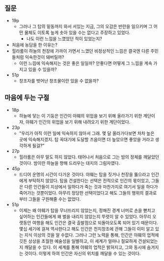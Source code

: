 ## 질문
- 19p
  - 그러나 그 탑의 밑동까지 와서 서있는 지금, 그의 오감은 반란을 일으키며 그 어떤 물체도 이토록 높게 솟아 있을 수는 없다고 주장하고 있었다.
    - 나도 이런 느낌을 느꼈었던 적이 있었는지?
- 처음에 농담을 한 이유는?
- 힐라룸이 하늘의 천장에 가까이 가면서 느꼈던 비정상적인 느낌은 결국엔 다른 주민들처럼 익숙한것이 돼버릴까?
  - 이런 느낌에 익숙해지는 것은 좋은 일일까? 안좋다면 어떻게 그 느낌을 계속 가지고 있을 수 있을까?
- 51p
  - 창조자를 벗어난 창조물이란 있을 수 없을까?
## 마음에 두는 구절
- 18p
  - 하늘에 닿는 이 기둥은 인간이 야훼의 위업을 보기 위해 올라가기 위한 계단이자, 야훼가 인간의 위업을 보기 위해 내려오기 위한 계단이었다.
- 23p
  - "우리가 아직 이런 일에 익숙하지 않아서 그래. 몇 달 올라가다보면 차차 높은 곳에 익숙해지겠지. 탑 꼭대기에 도달할 즈음이면 더 높았으면 좋았을 거라고 생각하게 될걸?"
- 27p
  - 힐라룸은 아무 말도 하지 않았다. 태어나서 처음으로 그는 밤의 정체를 깨달았던 것이다. 밤이란 하늘을 향해 드리우는 대지의 그림자였다.
- 45p
  - 드디어 운명의 시간이 다가온 것이다. 야훼는 탑을 짓거나 천장을 뚫으라고 인간에게 부탁하지 않았다. 탑을 건설한다는 선택은 전적으로 인간의 몫이었고, 그들은 다른 인간들이 지상에서 일하다가 죽는 것과 마찬가지로 여기서 일을 하다가 죽어가는 것뿐이었다. 아무리 정당한 선택이었다고 해도 그들의 행위의 결과로부터 그들을 구원해줄 수는 없었다. 
- 51p
  - 이제는 왜 야훼가 탑을 무너뜨리지 않았는지, 정해진 경계 너머로 손을 뻗치고 싶어하는 인간들에게 왜 벌을 내리지 않았는지 뚜렷이 알 수 있었다. 아무리 오랫동안 여행을 해도 인간은 결국 출발점으로 되돌아오도록 되어 있기 때문이다. 몇십 세기에 걸쳐 역사한다고 해도 인간은 천지창조에 관해 그들이 이미 알고 있는 지식 이상의 것을 알 수없다. 그러나 그런 노력을 통해, 인간은 야훼의 업적에 깃든 상상을 초월한 예술성을 일별하고, 이 세계가 얼마나 절묘하게 건설되었는지 깨달을 수 있다. 이 세계를 통해 야훼의 업적은 밝혀지고, 그와 동시에 숨겨지는 것이다. 이렇게 하여 인간은 자신의 위치를 깨달을 수 있는 것이다.
